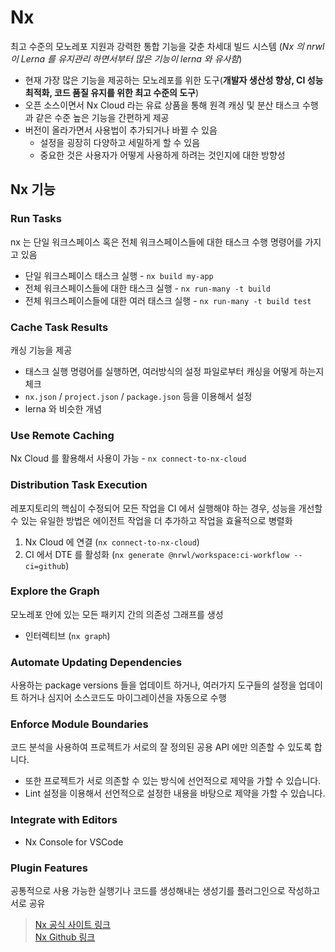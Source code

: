 # Nx

최고 수준의 모노레포 지원과 강력한 통합 기능을 갖춘 차세대 빌드 시스템 (_Nx 의 nrwl 이 Lerna 를 유지관리 하면서부터 많은 기능이 lerna 와 유사함_)

- 현재 가장 많은 기능을 제공하는 모노레포를 위한 도구(**개발자 생산성 향상, CI 성능 최적화, 코드 품질 유지를 위한 최고 수준의 도구**)
- 오픈 소스이면서 Nx Cloud 라는 유료 상품을 통해 원격 캐싱 및 분산 태스크 수행과 같은 수준 높은 기능을 간편하게 제공
- 버전이 올라가면서 사용법이 추가되거나 바뀔 수 있음
  - 설정을 굉장히 다양하고 세밀하게 할 수 있음
  - 중요한 것은 사용자가 어떻게 사용하게 하려는 것인지에 대한 방향성

## Nx 기능

### Run Tasks

nx 는 단일 워크스페이스 혹은 전체 워크스페이스들에 대한 태스크 수행 명령어를 가지고 있음

- 단일 워크스페이스 태스크 실행 - `nx build my-app`
- 전체 워크스페이스들에 대한 태스크 실행 - `nx run-many -t build`
- 전체 워크스페이스들에 대한 여러 태스크 실행 - `nx run-many -t build test`

### Cache Task Results

캐싱 기능을 제공

- 태스크 실행 명령어를 실행하면, 여러방식의 설정 파일로부터 캐싱을 어떻게 하는지 체크
- `nx.json` / `project.json` / `package.json` 등을 이용해서 설정
- lerna 와 비슷한 개념

### Use Remote Caching

Nx Cloud 를 활용해서 사용이 가능 - `nx connect-to-nx-cloud`

### Distribution Task Execution

레포지토리의 핵심이 수정되어 모든 작업을 CI 에서 실행해야 하는 경우, 성능을 개선할 수 있는 유일한 방법은 에이전트 작업을 더 추가하고 작업을 효율적으로 병렬화

1. Nx Cloud 에 연결 (`nx connect-to-nx-cloud`)
2. CI 에서 DTE 를 활성화 (`nx generate @nrwl/workspace:ci-workflow --ci=github`)

### Explore the Graph

모노레포 안에 있는 모든 패키지 간의 의존성 그래프를 생성

- 인터렉티브 (`nx graph`)

### Automate Updating Dependencies

사용하는 package versions 들을 업데이트 하거나, 여러가지 도구들의 설정을 업데이트 하거나 심지어 소스코드도 마이그레이션을 자동으로 수행

### Enforce Module Boundaries

코드 분석을 사용하여 프로젝트가 서로의 잘 정의된 공용 API 에만 의존할 수 있도록 합니다.

- 또한 프로젝트가 서로 의존할 수 있는 방식에 선언적으로 제약을 가할 수 있습니다.
- Lint 설정을 이용해서 선언적으로 설정한 내용을 바탕으로 제약을 가할 수 있습니다.

### Integrate with Editors

- Nx Console for VSCode

### Plugin Features

공통적으로 사용 가능한 실행기나 코드를 생성해내는 생성기를 플러그인으로 작성하고 서로 공유

> [Nx 공식 사이트 링크](https://nx.dev/)  
> [Nx Github 링크](https://github.com/nrwl/nx)
